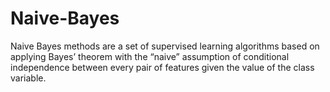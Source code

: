 # Naive-Bayes
Naive Bayes methods are a set of supervised learning algorithms based on applying Bayes’ theorem with the “naive” assumption of conditional independence between every pair of features given the value of the class variable.
